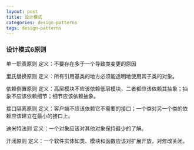 ```yaml
---
layout: post
title: 设计模式
categories: design-patterns
tags: design-patterns
---
```


### 设计模式6原则

单一职责原则
定义：不要存在多于一个导致类变更的原因

里氏替换原则
定义：所有引用基类的地方必须能透明地使用其子类的对象。

依赖倒置原则
定义：高层模块不应该依赖低层模块，二者都应该依赖其抽象；抽象不应该依赖细节；细节应该依赖抽象。

接口隔离原则
定义：客户端不应该依赖它不需要的接口；一个类对另一个类的依赖应该建立在最小的接口上。

迪米特法则
定义：一个对象应该对其他对象保持最少的了解。

开闭原则
定义：一个软件实体如类、模块和函数应该对扩展开放，对修改关闭。
